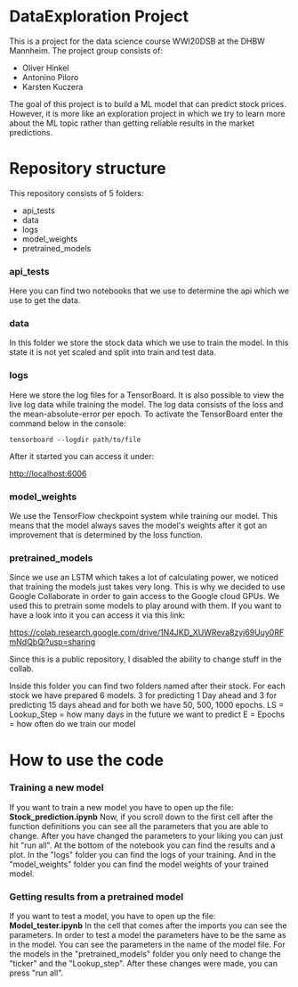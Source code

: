 # DataExploration Project

This is a project for the data science course WWI20DSB at the DHBW Mannheim.
The project group consists of:

- Oliver Hinkel
- Antonino Piloro
- Karsten Kuczera

The goal of this project is to build a ML model that can predict stock prices. However, it is more like an exploration project in which we try to learn more about the ML topic rather than getting reliable results in the market predictions.

# Repository structure

This repository consists of 5 folders:

- api_tests
- data
- logs
- model_weights
- pretrained_models

### api_tests

Here you can find two notebooks that we use to determine the api which we use to get the data.

### data

In this folder we store the stock data which we use to train the model. In this state it is not yet scaled and split into train and test data.

### logs

Here we store the log files for a TensorBoard. It is also possible to view the live log data while training the model.
The log data consists of the loss and the mean-absolute-error per epoch.
To activate the TensorBoard enter the command below in the console:

```
tensorboard --logdir path/to/file
```

After it started you can access it under:

<http://localhost:6006>

### model_weights

We use the TensorFlow checkpoint system while training our model. This means that the model always saves the model's weights after it got an improvement that is determined by the loss function.

### pretrained_models

Since we use an LSTM which takes a lot of calculating power, we noticed that training the models just takes very long. This is why we decided to use Google Collaborate in order to gain access to the Google cloud GPUs.
We used this to pretrain some models to play around with them.
If you want to have a look into it you can access it via this link:

<https://colab.research.google.com/drive/1N4JKD_XUWReva8zyj69Uuy0RFmNdQbQi?usp=sharing>

Since this is a public repository, I disabled the ability to change stuff in the collab.

Inside this folder you can find two folders named after their stock.
For each stock we have prepared 6 models.
3 for predicting 1 Day ahead and 3 for predicting 15 days ahead and for both we have 50, 500, 1000 epochs.
LS = Lookup_Step = how many days in the future we want to predict
E = Epochs = how often do we train our model

# How to use the code

### Training a new model

If you want to train a new model you have to open up the file: **Stock_prediction.ipynb**
Now, if you scroll down to the first cell after the function definitions you can see all the parameters that you are able to change.
After you have changed the parameters to your liking you can just hit "run all".
At the bottom of the notebook you can find the results and a plot.
In the "logs" folder you can find the logs of your training.
And in the "model_weights" folder you can find the model weights of your trained model.

### Getting results from a pretrained model

If you want to test a model, you have to open up the file: **Model_tester.ipynb**
In the cell that comes after the imports you can see the parameters.
In order to test a model the parameters have to be the same as in the model.
You can see the parameters in the name of the model file.
For the models in the "pretrained_models" folder you only need to change the "ticker" and the "Lookup_step".
After these changes were made, you can press "run all".
